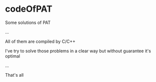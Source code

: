 # codeOfPAT
Some solutions of PAT   

...   

All of them are compiled by C/C++   

I've try to solve those problems in a clear way but without guarantee it's optimal   

...   
 
That's all
